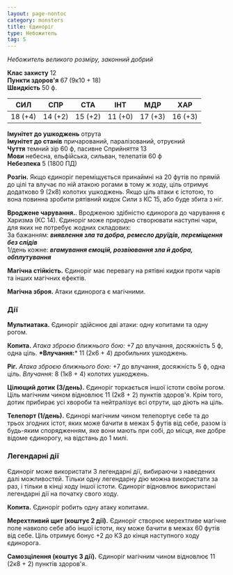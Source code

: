 ```yaml
---
layout: page-nontoc
category: monsters
title: Єдиноріг
type: Небожитель
tag: 5
---
```


_Небожитель великого розміру, законний добрий_

**Клас захисту** 12    
**Пункти здоров'я** 67 (9к10 + 18)    
**Швидкість** 50 ф.

| СИЛ     | СПР     | СТА     | ІНТ     | МДР     | ХАР     |
| ------- | ------- | ------- | ------- | ------- | ------- |
| 18 (+4) | 14 (+2) | 15 (+2) | 11 (+0) | 17 (+3) | 16 (+3) |

**Імунітет до ушкоджень** отрута    
**Імунітет до станів** причарований, паралізований, отруєний    
**Чуття** темний зір 60 ф, пасивне Сприйняття 13    
**Мови** небесна, ельфійська, сильван, телепатія 60 ф    
**Небезпека** 5 (1800 ПД)

**Розгін.** Якщо єдиноріг переміщується принаймні на 20 футів по прямій до цілі та влучає по ній атакою рогами в тому ж ходу, ціль отримує додатково 9 (2к8) колотих ушкоджень. Якщо ціль атаки є істотою, то вона повинна зробити рятівний кидок Сили з КС 15, або буде збита з ніг.    

**Вроджене чарування.**. Вродженою здібністю єдинорога до чарування є Харизма (КС 14). Єдиноріг може природно створювати наступні чари, для яких не потребує жодних складових:    
За бажанням: **_виявлення зла та добра, ремесло друїдів, переміщення без слідів_**    
1/день кожне: **_вгамування емоцій, розвіювання зла й добра, обплутування_**    

**Магічна стійкість.** Єдиноріг має перевагу на рятівні кидки проти чарів та інших магічних ефектів.    

**Магічна зброя.** Атаки єдинорога є магічними.

### Дії
**Мультиатака.** Єдиноріг здійснює дві атаки: одну копитами та одну рогом.    

**Копита.** _Атака зброєю ближнього бою:_ +7 до влучання, досяжність 5 ф, одна ціль. __*Влучання:__* 11 (2к6 + 4) дробильних ушкоджень.    

**Ріг.** _Атака зброєю ближнього бою:_ +7 до влучання, досяжність 5 ф, одна ціль. _Влучання:_ 8 (1к8 + 4) колотих ушкоджень.    

**Цілющий дотик (3/день).** Єдиноріг торкається іншої істоти своїм рогом. Ціль магічним чином відновлює 11 (2к8 + 2) пунктів здоров'я. Крім того, дотик прибирає усі хвороби та нейтралізує всі отрути, що діють на ціль.    

**Телепорт (1/день).** Єдинорі магічним чином телепортує себе та до трьох згодних істот, яких може бачити в межах 5 футів від себе, разом із будь-яким спорядженням, яке вони мають при собі, до місця, яке добре відоме єдинорогу, на відстань до 1 милі.

### Легендарні дії
Єдиноріг може використати 3 легендарні дії, вибираючи з наведених далі можливостей. Тільки одну легендарну дію можна використати за раз, і тільки в кінці ходу іншої істоти. Єдиноріг відновлює використані легендарні дії на початку свого ходу.    

**Копита.** Єдиноріг робить одну атаку копитами.    

**Мерехтливий щит (коштує 2 дії).** Єдиноріг створює мерехтливе магічне поле навколо себе або іншої істоти, яку може бачити в межах 60 футів від себе. Ціль отримує бонус +2 до КЗ до кінця наступного ходу єдинорога.    

**Самозцілення (коштує 3 дії).** Єдиноріг магічним чином відновлює 11 (2к8 + 2) пунктів здоров'я.
